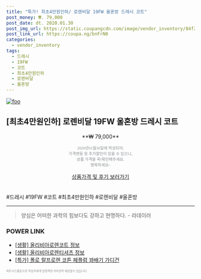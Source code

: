 ```yaml
--- 
title: "특가! 최초4만원인하/ 로렌비달 19FW 울혼방 드레시 코트" 
post_money: ₩. 79,000 
post_date: dt. 2020.01.30 
post_img_url: https://static.coupangcdn.com/image/vendor_inventory/84f2/1e64981415af3ffdf9b74a4d821a0c3efda57ad37062868006713e0ee0b9.jpg 
post_link_url: https://coupa.ng/bnFrN0 
categories: 
  - vendor_inventory 
tags: 
  - 드레시 
  - 19FW 
  - 코트 
  - 최초4만원인하 
  - 로렌비달 
  - 울혼방 
--- 
```

[![foo](https://static.coupangcdn.com/image/vendor_inventory/84f2/1e64981415af3ffdf9b74a4d821a0c3efda57ad37062868006713e0ee0b9.jpg)](https://coupa.ng/bnFrN0) 

## [최초4만원인하] 로렌비달 19FW 울혼방 드레시 코트 
<p style="text-align: center;">**₩ 79,000**</p> 
<p style="text-align: center;"><span style="color: #898c8f; font-family: Georgia,Times,serif; font-size: 0.75em;">2020년01월30일에 작성되어, <br>가격변동 및 추가할인이 있을 수 있으니,<br> 상품 가격을 꼭!확인해주세요.<br>행복하세요~</span> 
</p>	 
<div markdown="0" style="text-align: center;"><a href="https://coupa.ng/bnFrN0" class="btn btn--success">상품가격 및 후기 보러가기</a></div> 
<br><br> 
  #드레시 #19FW #코트 #최초4만원인하 #로렌비달 #울혼방 
<hr> 

> 양심은 어떠한 과학의 힘보다도 강하고 현명하다. - 라데이러 


### POWER LINK

* <a href="https://blog.naver.com/fash111/221768574312" target="_blank"> [생활] 올리비아로렌코트 정보 </a>
* <a href="https://blog.naver.com/fash111/221767748328" target="_blank"> [생활] 올리비아로렌티셔츠 정보 </a>
* <a href="https://blog.naver.com/an0733/221787278326" target="_blank">[특가] 폴로 랄프로렌 코튼 페플럼 꽈배기 가디건</a>

<span style="color: #898c8f; font-family: Georgia,Times,serif; font-size: 0.55em;">파트너스활동으로 작성자에게 일정액의 커미션이 제공될수 있습니다.</span> 
